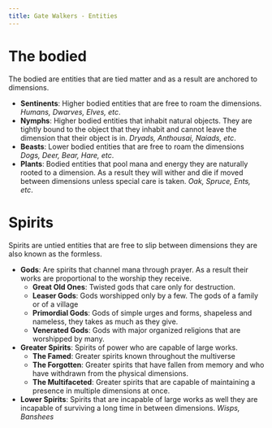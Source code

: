 ```yaml
---
title: Gate Walkers - Entities
---
```


# The bodied
The bodied are entities that are tied matter and as a result are anchored to dimensions.

* __Sentinents__: Higher bodied entities that are free to roam the dimensions.
  *Humans, Dwarves, Elves, etc*.
* __Nymphs__: Higher bodied entities that inhabit natural objects. They are tightly
  bound to the object that they inhabit and cannot leave the dimension that their
  object is in.
  *Dryads, Anthousai, Naiads, etc*.
* __Beasts__: Lower bodied entities that are free to roam the dimensions
  *Dogs, Deer, Bear, Hare, etc*.
* __Plants__: Bodied entities that pool mana and energy they are naturally rooted
  to a dimension. As a result they will wither and die if moved between dimensions
  unless special care is taken.
  *Oak, Spruce, Ents, etc*.

# Spirits
Spirits are untied entities that are free to slip between dimensions they are also
known as the formless.

* __Gods__: Are spirits that channel mana through prayer. As a result their works are
  proportional to the worship they receive.
  * __Great Old Ones__: Twisted gods that care only for destruction.
  * __Leaser Gods__: Gods worshipped only by a few. The gods of a family or of a village
  * __Primordial Gods__: Gods of simple urges and forms, shapeless and nameless, they takes
    as much as they give.
  * __Venerated Gods__: Gods with major organized religions that are worshipped by many.
* __Greater Spirits__: Spirits of power who are capable of large works.
  * __The Famed__: Greater spirits known throughout the multiverse
  * __The Forgotten__: Greater spirits that have fallen from memory and who have
    withdrawn from the physical dimensions.
  * __The Multifaceted__: Greater spirits that are capable of maintaining a presence
    in multiple dimensions at once.
* __Lower Spirits__: Spirits that are incapable of large works as well they are incapable
  of surviving a long time in between dimensions. *Wisps, Banshees*
